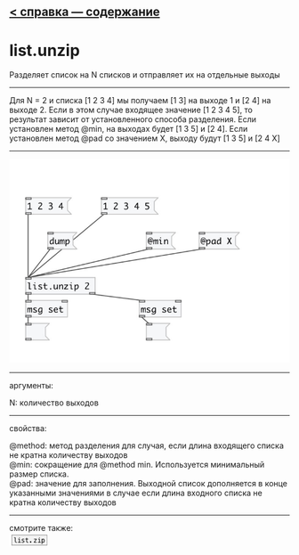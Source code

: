 [< справка — содержание](index.html)
---

# list.unzip


Разделяет список на N списков и отправляет их на отдельные выходы

---

Для N = 2 и списка [1 2 3 4] мы получаем [1 3] на выходе 1 и [2 4] на выходе
            2.
Если в этом случае входящее значение [1 2 3 4 5], то результат зависит от установленного способа разделения.
Если установлен метод @min, на выходах будет [1 3 5] и [2 4]. Если установлен метод @pad со значением
            X, выходу будут [1 3 5] и [2 4 X]
<br>


---


![example](examples/list.unzip-example.jpg)

---
аргументы:

N: количество выходов<br>

---
свойства:

@method: метод разделения для случая, если длина входящего списка не кратна количеству выходов<br>
@min: сокращение для @method min. Используется минимальный размер списка.<br>
@pad:  значение для заполнения. Выходной список дополняется в конце указанными значениями в случае если длина входного списка не кратна количеству выходов<br>

---
смотрите также:<br>
[![list.zip](img/object_list.zip.png)](list.zip.html)
